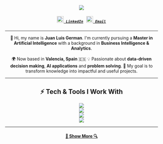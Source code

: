 <h1 align="center">
  <a href="https://git.io/typing-svg">
    <img src="https://readme-typing-svg.herokuapp.com/?lines=Hello,+There!+👋;I'm+Juan+Luis;Nice+to+meet+you;Thanks+for+the+visit!&center=true&size=30">
  </a>
</h1>

<h5 align="center">
  <code><a href="https://www.linkedin.com/in/juan-luis-german-saura-60020421b/" title="LinkedIn Profile"><img width="22" src="images/linkedin.svg"> LinkedIn</a></code>
  &nbsp;
  <code><a href="mailto:yannisgermansaura@gmail.com" title="Send me an Email"><img width="22" src="images/gmail.svg"> Email</a></code>
</h5>

---

<p align="center">
  👋 Hi, my name is <b>Juan Luis German</b>.  
  I'm currently pursuing a <b>Master in Artificial Intelligence</b> with a background in <b>Business Intelligence & Analytics</b>.  
  <br><br>
  🌍 Now based in <b>Valencia, Spain</b> 🇪🇸  
  💡 Passionate about <b>data-driven decision making</b>, <b>AI applications</b> and <b>problem solving</b>.  
  🚀 My goal is to transform knowledge into impactful and useful projects.  
</p>

---

<h2 align="center">⚡ Tech & Tools I Work With</h2>

<p align="center">
  <!-- Lenguajes -->
  <img src="https://skillicons.dev/icons?i=python,r" />
  <br>
  <!-- Data & AI -->
  <img src="https://skillicons.dev/icons?i=anaconda,tensorflow,pytorch,sklearn,matlab" />
  <br>
  <!-- DataViz & BI -->
  <img src="https://skillicons.dev/icons?i=powerbi,excel" />
  <br>
  <!-- DevOps & Otros -->
  <img src="https://skillicons.dev/icons?i=git,github,docker,vscode" />
</p>


---

<h4 align="center">
  <a href="https://github.com/ygs1629?tab=repositories" title="Show Repositories">🔎 Show More 🔍</a>
</h4>
